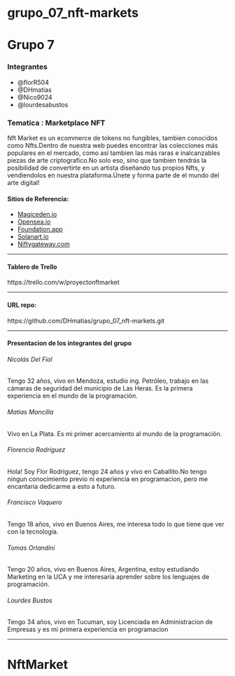 # grupo_07_nft-markets

<h1>Grupo 7</h1>
<h3>Integrantes</h3>
<ul>
  <li>@florR504</li>
  <li>@DHmatias</li>
  <li>@Nico9024</li>
  <li>@lourdesabustos</li>
</ul>

<h3>Tematica : Marketplace NFT</h3>
<p>Nft Market es un ecommerce de tokens no fungibles, tambien conocidos como Nfts.Dentro de nuestra web puedes encontrar las colecciones más populares en el mercado, como así tambien las más raras e inalcanzables piezas de arte criptografico.No solo eso, sino que tambien tendrás la posibilidad de convertirte en un artista diseñando tus propios Nfts, y vendiendolos en nuestra plataforma.Únete y forma parte de el mundo del arte digital!

<h4>Sitios de Referencia:</h4>
<ul>
  <li><a href="https://magiceden.io/" target="_blank">Magiceden.io</a></li>
  <li><a href="https://opensea.io/" target="_blank">Opensea.io</a></li>
  <li><a href="https://foundation.app/" target="_blank">Foundation.app</a></li>
  <li><a href="https://solanart.io/" target="_blank">Solanart.io</a></li>
  <li><a href="https://Niftygateway.com" target="_blank">Niftygateway.com</a></li>
  
</ul>

<hr>

<h4> Tablero de Trello </h4>
https://trello.com/w/proyectonftmarket
<hr>

<h4> URL repo: </h4>
https://github.com/DHmatias/grupo_07_nft-markets.git

<hr>

<h4>Presentacion de los integrantes del grupo</4>

<h6>Nicolás Del Fiol</h6>
 
 Tengo 32 años, vivo en Mendoza, estudio ing. Petróleo, trabajo en las cámaras de seguridad del municipio de Las Heras. Es la primera experiencia en el mundo de la programación.

<h6>Matías Mancilla</h6>

Vivo en La Plata. Es  mi primer acercamiento al mundo de la programación.

<h6>Florencia Rodriguez</h6>

Hola! Soy Flor Rodriguez, tengo 24 años y vivo en Caballito.No tengo ningun conocimiento previo ni experiencia en programacion, pero me encantaria dedicarme a esto a futuro.

<h6>Francisco Vaquero</h6>

 Tengo 18 años, vivo en Buenos Aires, me interesa todo lo que tiene que ver con la tecnología.

<h6>Tomas Orlandini</h6>

Tengo 20 años, vivo en Buenos Aires, Argentina, estoy estudiando Marketing en la UCA y me interesaría aprender sobre los lenguajes de programación.

<h6>Lourdes Bustos</h6>

Tengo 34 años, vivo en Tucuman, soy Licenciada en Administracion de Empresas y es mi primera experiencia en programacion

<hr>

# NftMarket

